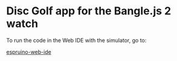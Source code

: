 # Disc Golf app for the Bangle.js 2 watch


To run the code in the Web IDE with the simulator, go to:

[espruino-web-ide](https://www.espruino.com/ide/?emulator&codeurl=https://raw.githubusercontent.com/madsthom/bangle-discgolf/refs/heads/main/main.js)

